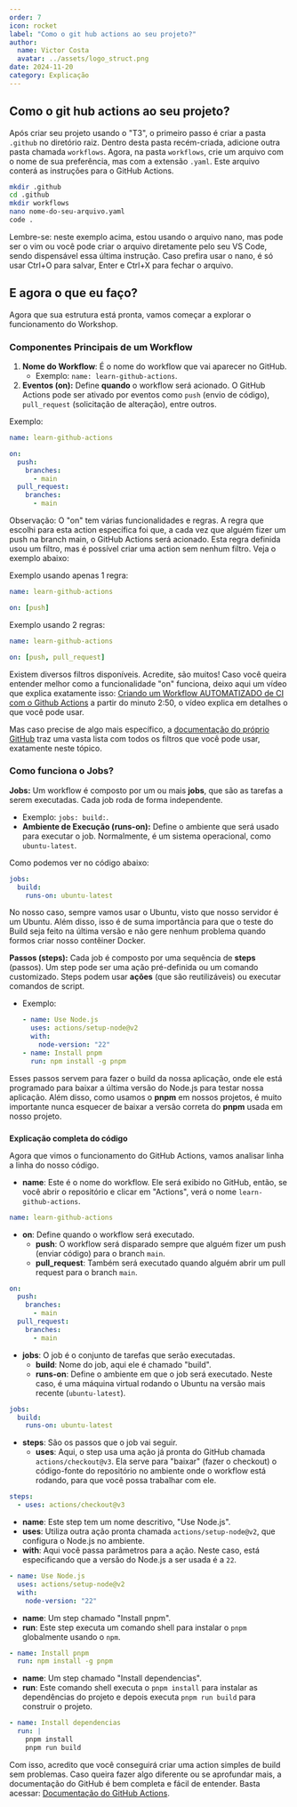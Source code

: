 ```yaml
---
order: 7
icon: rocket
label: "Como o git hub actions ao seu projeto?"
author:
  name: Victor Costa
  avatar: ../assets/logo_struct.png
date: 2024-11-20
category: Explicação
---
```


## **Como o git hub actions ao seu projeto?**

Após criar seu projeto usando o "T3", o primeiro passo é criar a pasta `.github` no diretório raiz. Dentro desta pasta recém-criada, adicione outra pasta chamada `workflows`. Agora, na pasta `workflows`, crie um arquivo com o nome de sua preferência, mas com a extensão `.yaml`. Este arquivo conterá as instruções para o GitHub Actions.

```bash
mkdir .github
cd .github
mkdir workflows
nano nome-do-seu-arquivo.yaml
code .
```

Lembre-se: neste exemplo acima, estou usando o arquivo nano, mas pode ser o vim ou você pode criar o arquivo diretamente pelo seu VS Code, sendo dispensável essa última instrução. Caso prefira usar o nano, é só usar Ctrl+O para salvar, Enter e Ctrl+X para fechar o arquivo.

## E agora o que eu faço?

Agora que sua estrutura está pronta, vamos começar a explorar o funcionamento do Workshop.

### Componentes Principais de um Workflow

1. **Nome do Workflow**: É o nome do workflow que vai aparecer no GitHub.
   - Exemplo: `name: learn-github-actions`.
2. **Eventos (on):** Define **quando** o workflow será acionado. O GitHub Actions pode ser ativado por eventos como `push` (envio de código), `pull_request` (solicitação de alteração), entre outros.

Exemplo:

```yaml
name: learn-github-actions

on:
  push:
    branches:
      - main
  pull_request:
    branches:
      - main
```

Observação: O "on" tem várias funcionalidades e regras. A regra que escolhi para esta action específica foi que, a cada vez que alguém fizer um push na branch main, o GitHub Actions será acionado. Esta regra definida usou um filtro, mas é possível criar uma action sem nenhum filtro. Veja o exemplo abaixo:

Exemplo usando apenas 1 regra:

```yaml
name: learn-github-actions

on: [push]
```

Exemplo usando 2 regras:

```yaml
name: learn-github-actions

on: [push, pull_request]
```

Existem diversos filtros disponíveis. Acredite, são muitos! Caso você queira entender melhor como a funcionalidade "on" funciona, deixo aqui um vídeo que explica exatamente isso: [Criando um Workflow AUTOMATIZADO de CI com o Github Actions](https://www.youtube.com/watch?v=F51HlrEeedw) a partir do minuto 2:50, o vídeo explica em detalhes o que você pode usar.

Mas caso precise de algo mais específico, a [documentação do próprio GitHub](https://docs.github.com/pt/actions/writing-workflows/workflow-syntax-for-github-actions#using-filters) traz uma vasta lista com todos os filtros que você pode usar, exatamente neste tópico.

### Como funciona o Jobs?

**Jobs:** Um workflow é composto por um ou mais **jobs**, que são as tarefas a serem executadas. Cada job roda de forma independente.

- Exemplo: `jobs: build:`.
- **Ambiente de Execução (runs-on):** Define o ambiente que será usado para executar o job. Normalmente, é um sistema operacional, como `ubuntu-latest`.

Como podemos ver no código abaixo:

```yaml
jobs:
  build:
    runs-on: ubuntu-latest
```

No nosso caso, sempre vamos usar o Ubuntu, visto que nosso servidor é um Ubuntu. Além disso, isso é de suma importância para que o teste do Build seja feito na última versão e não gere nenhum problema quando formos criar nosso contêiner Docker.

**Passos (steps):** Cada job é composto por uma sequência de **steps** (passos). Um step pode ser uma ação pré-definida ou um comando customizado. Steps podem usar **ações** (que são reutilizáveis) ou executar comandos de script.

- Exemplo:

  ```yaml
  - name: Use Node.js
    uses: actions/setup-node@v2
    with:
      node-version: "22"
  - name: Install pnpm
    run: npm install -g pnpm
  ```

Esses passos servem para fazer o build da nossa aplicação, onde ele está programado para baixar a última versão do Node.js para testar nossa aplicação. Além disso, como usamos o **pnpm** em nossos projetos, é muito importante nunca esquecer de baixar a versão correta do **pnpm** usada em nosso projeto.

###

**Explicação completa do código**

Agora que vimos o funcionamento do GitHub Actions, vamos analisar linha a linha do nosso código.

- **name**: Este é o nome do workflow. Ele será exibido no GitHub, então, se você abrir o repositório e clicar em "Actions", verá o nome `learn-github-actions`.

```yaml
name: learn-github-actions
```

- **on**: Define quando o workflow será executado.
  - **push**: O workflow será disparado sempre que alguém fizer um push (enviar código) para o branch `main`.
  - **pull_request**: Também será executado quando alguém abrir um pull request para o branch `main`.

```yaml
on:
  push:
    branches:
      - main
  pull_request:
    branches:
      - main
```

- **jobs**: O job é o conjunto de tarefas que serão executadas.
  - **build**: Nome do job, aqui ele é chamado "build".
  - **runs-on**: Define o ambiente em que o job será executado. Neste caso, é uma máquina virtual rodando o Ubuntu na versão mais recente (`ubuntu-latest`).

```yaml
jobs:
  build:
    runs-on: ubuntu-latest
```

- **steps**: São os passos que o job vai seguir.
  - **uses**: Aqui, o step usa uma ação já pronta do GitHub chamada `actions/checkout@v3`. Ela serve para "baixar" (fazer o checkout) o código-fonte do repositório no ambiente onde o workflow está rodando, para que você possa trabalhar com ele.

```yaml
steps:
  - uses: actions/checkout@v3
```

- **name**: Este step tem um nome descritivo, "Use Node.js".
- **uses**: Utiliza outra ação pronta chamada `actions/setup-node@v2`, que configura o Node.js no ambiente.
- **with**: Aqui você passa parâmetros para a ação. Neste caso, está especificando que a versão do Node.js a ser usada é a `22`.

```yaml
- name: Use Node.js
  uses: actions/setup-node@v2
  with:
    node-version: "22"
```

- **name**: Um step chamado "Install pnpm".
- **run**: Este step executa um comando shell para instalar o `pnpm` globalmente usando o `npm`.

```yaml
- name: Install pnpm
  run: npm install -g pnpm
```

- **name**: Um step chamado "Install dependencias".
- **run**: Este comando shell executa o `pnpm install` para instalar as dependências do projeto e depois executa `pnpm run build` para construir o projeto.

```yaml
- name: Install dependencias
  run: |
    pnpm install
    pnpm run build
```

Com isso, acredito que você conseguirá criar uma action simples de build sem problemas. Caso queira fazer algo diferente ou se aprofundar mais, a documentação do GitHub é bem completa e fácil de entender. Basta acessar: [Documentação do GitHub Actions](https://docs.github.com/pt/actions/writing-workflows/quickstart).
